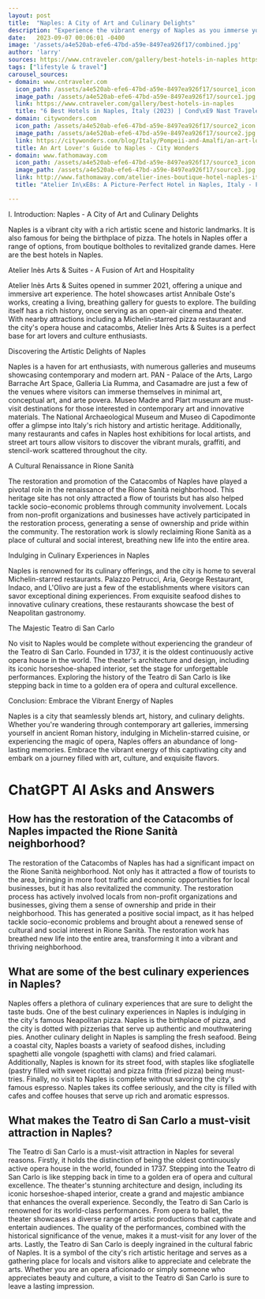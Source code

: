 ```yaml
---
layout: post
title:  "Naples: A City of Art and Culinary Delights"
description: "Experience the vibrant energy of Naples as you immerse yourself in its captivating art scene, historic landmarks, and mouthwatering culinary offerings."
date:   2023-09-07 00:06:01 -0400
image: '/assets/a4e520ab-efe6-47bd-a59e-8497ea926f17/combined.jpg'
author: 'larry'
sources: https://www.cntraveler.com/gallery/best-hotels-in-naples https://citywonders.com/blog/Italy/Pompeii-and-Amalfi/an-art-lovers-guide-to-naples http://www.fathomaway.com/atelier-ines-boutique-hotel-naples-italy-review/ https://artsandculture.google.com/story/4gVBLo6diFUXJw https://devourtours.com/blog/michelin-star-restaurants-naples-italy/ https://study.com/academy/lesson/teatro-di-san-carlo-architecture-history.html
tags: ["lifestyle & travel"]
carousel_sources:
- domain: www.cntraveler.com
  icon_path: /assets/a4e520ab-efe6-47bd-a59e-8497ea926f17/source1_icon.jpg
  image_path: /assets/a4e520ab-efe6-47bd-a59e-8497ea926f17/source1.jpg
  link: https://www.cntraveler.com/gallery/best-hotels-in-naples
  title: "6 Best Hotels in Naples, Italy (2023) | Cond\xE9 Nast Traveler"
- domain: citywonders.com
  icon_path: /assets/a4e520ab-efe6-47bd-a59e-8497ea926f17/source2_icon.jpg
  image_path: /assets/a4e520ab-efe6-47bd-a59e-8497ea926f17/source2.jpg
  link: https://citywonders.com/blog/Italy/Pompeii-and-Amalfi/an-art-lovers-guide-to-naples
  title: An Art Lover's Guide to Naples - City Wonders
- domain: www.fathomaway.com
  icon_path: /assets/a4e520ab-efe6-47bd-a59e-8497ea926f17/source3_icon.jpg
  image_path: /assets/a4e520ab-efe6-47bd-a59e-8497ea926f17/source3.jpg
  link: http://www.fathomaway.com/atelier-ines-boutique-hotel-naples-italy-review/
  title: "Atelier In\xE8s: A Picture-Perfect Hotel in Naples, Italy - Fathom"

---
```


I. Introduction: Naples - A City of Art and Culinary Delights

Naples is a vibrant city with a rich artistic scene and historic landmarks. It is also famous for being the birthplace of pizza. The hotels in Naples offer a range of options, from boutique boltholes to revitalized grande dames. Here are the best hotels in Naples.


Atelier Inès Arts & Suites - A Fusion of Art and Hospitality

Atelier Inès Arts & Suites opened in summer 2021, offering a unique and immersive art experience. The hotel showcases artist Annibale Oste's works, creating a living, breathing gallery for guests to explore. The building itself has a rich history, once serving as an open-air cinema and theater. With nearby attractions including a Michelin-starred pizza restaurant and the city's opera house and catacombs, Atelier Inès Arts & Suites is a perfect base for art lovers and culture enthusiasts.


Discovering the Artistic Delights of Naples

Naples is a haven for art enthusiasts, with numerous galleries and museums showcasing contemporary and modern art. PAN - Palace of the Arts, Largo Barrache Art Space, Galleria Lia Rumma, and Casamadre are just a few of the venues where visitors can immerse themselves in minimal art, conceptual art, and arte povera. Museo Madre and Plart museum are must-visit destinations for those interested in contemporary art and innovative materials. The National Archaeological Museum and Museo di Capodimonte offer a glimpse into Italy's rich history and artistic heritage. Additionally, many restaurants and cafes in Naples host exhibitions for local artists, and street art tours allow visitors to discover the vibrant murals, graffiti, and stencil-work scattered throughout the city.


A Cultural Renaissance in Rione Sanità

The restoration and promotion of the Catacombs of Naples have played a pivotal role in the renaissance of the Rione Sanità neighborhood. This heritage site has not only attracted a flow of tourists but has also helped tackle socio-economic problems through community involvement. Locals from non-profit organizations and businesses have actively participated in the restoration process, generating a sense of ownership and pride within the community. The restoration work is slowly reclaiming Rione Sanità as a place of cultural and social interest, breathing new life into the entire area.


Indulging in Culinary Experiences in Naples

Naples is renowned for its culinary offerings, and the city is home to several Michelin-starred restaurants. Palazzo Petrucci, Aria, George Restaurant, Indaco, and L'Olivo are just a few of the establishments where visitors can savor exceptional dining experiences. From exquisite seafood dishes to innovative culinary creations, these restaurants showcase the best of Neapolitan gastronomy.


The Majestic Teatro di San Carlo

No visit to Naples would be complete without experiencing the grandeur of the Teatro di San Carlo. Founded in 1737, it is the oldest continuously active opera house in the world. The theater's architecture and design, including its iconic horseshoe-shaped interior, set the stage for unforgettable performances. Exploring the history of the Teatro di San Carlo is like stepping back in time to a golden era of opera and cultural excellence.


Conclusion: Embrace the Vibrant Energy of Naples

Naples is a city that seamlessly blends art, history, and culinary delights. Whether you're wandering through contemporary art galleries, immersing yourself in ancient Roman history, indulging in Michelin-starred cuisine, or experiencing the magic of opera, Naples offers an abundance of long-lasting memories. Embrace the vibrant energy of this captivating city and embark on a journey filled with art, culture, and exquisite flavors.


# ChatGPT AI Asks and Answers
## How has the restoration of the Catacombs of Naples impacted the Rione Sanità neighborhood?
The restoration of the Catacombs of Naples has had a significant impact on the Rione Sanità neighborhood. Not only has it attracted a flow of tourists to the area, bringing in more foot traffic and economic opportunities for local businesses, but it has also revitalized the community. The restoration process has actively involved locals from non-profit organizations and businesses, giving them a sense of ownership and pride in their neighborhood. This has generated a positive social impact, as it has helped tackle socio-economic problems and brought about a renewed sense of cultural and social interest in Rione Sanità. The restoration work has breathed new life into the entire area, transforming it into a vibrant and thriving neighborhood.

## What are some of the best culinary experiences in Naples?
Naples offers a plethora of culinary experiences that are sure to delight the taste buds. One of the best culinary experiences in Naples is indulging in the city's famous Neapolitan pizza. Naples is the birthplace of pizza, and the city is dotted with pizzerias that serve up authentic and mouthwatering pies. Another culinary delight in Naples is sampling the fresh seafood. Being a coastal city, Naples boasts a variety of seafood dishes, including spaghetti alle vongole (spaghetti with clams) and fried calamari. Additionally, Naples is known for its street food, with staples like sfogliatelle (pastry filled with sweet ricotta) and pizza fritta (fried pizza) being must-tries. Finally, no visit to Naples is complete without savoring the city's famous espresso. Naples takes its coffee seriously, and the city is filled with cafes and coffee houses that serve up rich and aromatic espressos.

## What makes the Teatro di San Carlo a must-visit attraction in Naples?
The Teatro di San Carlo is a must-visit attraction in Naples for several reasons. Firstly, it holds the distinction of being the oldest continuously active opera house in the world, founded in 1737. Stepping into the Teatro di San Carlo is like stepping back in time to a golden era of opera and cultural excellence. The theater's stunning architecture and design, including its iconic horseshoe-shaped interior, create a grand and majestic ambiance that enhances the overall experience. Secondly, the Teatro di San Carlo is renowned for its world-class performances. From opera to ballet, the theater showcases a diverse range of artistic productions that captivate and entertain audiences. The quality of the performances, combined with the historical significance of the venue, makes it a must-visit for any lover of the arts. Lastly, the Teatro di San Carlo is deeply ingrained in the cultural fabric of Naples. It is a symbol of the city's rich artistic heritage and serves as a gathering place for locals and visitors alike to appreciate and celebrate the arts. Whether you are an opera aficionado or simply someone who appreciates beauty and culture, a visit to the Teatro di San Carlo is sure to leave a lasting impression.

